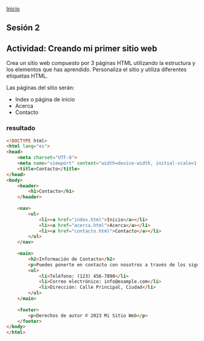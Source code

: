 <!-- No borrar o modificar -->
[Inicio](./index.md)

## Sesión 2



<!-- Su documentación aquí -->
## Actividad: Creando mi primer sitio web
Crea un sitio web compuesto por 3 páginas HTML utilizando la estructura y los elementos que has aprendido. Personaliza el sitio y utiliza diferentes etiquetas HTML.

Las páginas del sitio serán:

- Index o página de inicio
- Acerca
- Contacto

### resultado 


```html
<!DOCTYPE html>
<html lang="es">
<head>
    <meta charset="UTF-8">
    <meta name="viewport" content="width=device-width, initial-scale=1.0">
    <title>Contacto</title>
</head>
<body>
    <header>
        <h1>Contacto</h1>
    </header>
    
    <nav>
        <ul>
            <li><a href="index.html">Inicio</a></li>
            <li><a href="acerca.html">Acerca</a></li>
            <li><a href="contacto.html">Contacto</a></li>
        </ul>
    </nav>
    
    <main>
        <h2>Información de Contacto</h2>
        <p>Puedes ponerte en contacto con nosotros a través de los siguientes medios:</p>
        <ul>
            <li>Teléfono: (123) 456-7890</li>
            <li>Correo electrónico: info@example.com</li>
            <li>Dirección: Calle Principal, Ciudad</li>
        </ul>
    </main>
    
    <footer>
        <p>Derechos de autor © 2023 Mi Sitio Web</p>
    </footer>
</body>
</html>
```
